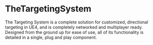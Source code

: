 # TheTargetingSystem
The Targeting System is a complete solution for customized, directional targeting in UE4, and is completely networked and multiplayer ready.﻿  Designed from the ground up for ease of use, all of its functionality is detailed in a single, plug and play component.
